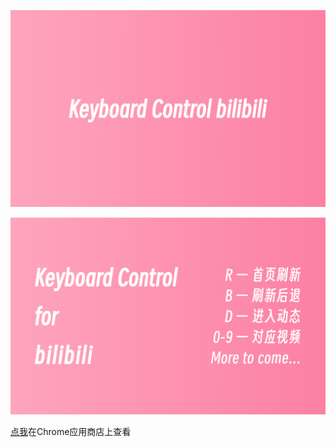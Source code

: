 <!--
 * @Description:
 * @Author: 14K
 * @Date: 2023-11-18 14:26:38
 * @LastEditTime: 2023-11-18 14:28:01
 * @LastEditors: 14K
-->

![banner1](https://github.com/14Kay/bili-keyboard-control/raw/master/src/assets/image/banner1.png)

![banner2](https://github.com/14Kay/bili-keyboard-control/raw/master/src/assets/image/banner2.png)

<a href="https://chromewebstore.google.com/detail/bili-ads-remove/dbcgdohkhckleajnbhoeibmomfabnifb?hl=zh-CN">点我</a>在Chrome应用商店上查看
